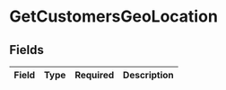 # GetCustomersGeoLocation


## Fields

| Field       | Type        | Required    | Description |
| ----------- | ----------- | ----------- | ----------- |